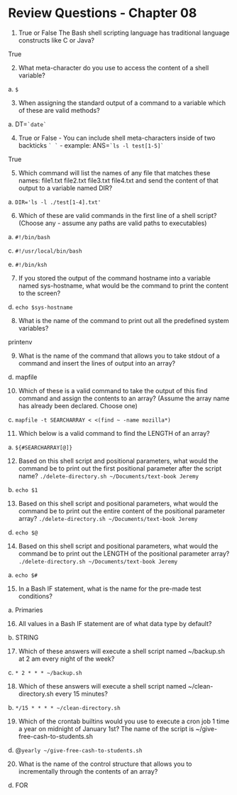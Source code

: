 # Review Questions - Chapter 08

1) True or False The Bash shell scripting language has traditional language constructs like C or Java?

True

2) What meta-character do you use to access the content of a shell variable?

a.  ```$```


3) When assigning the standard output of a command to a variable which of these are valid methods?

a. DT=``` `date` ```

4) True or False - You can include shell meta-characters inside of two backticks ``` ` ` ``` - example: ANS=``` `ls -l test[1-5]` ```

True

5) Which command will list the names of any file that matches these names: file1.txt file2.txt file3.txt file4.txt and send the content of that output to a variable named DIR?

a. `DIR='ls -l ./test[1-4].txt'`


6) Which of these are valid commands in the first line of a shell script?  (Choose any - assume any paths are valid paths to executables)

a. ```#!/bin/bash```

c. ```#!/usr/local/bin/bash```

e. ```#!/bin/ksh```

7) If you stored the output of the command hostname into a variable named sys-hostname, what would be the command to print the content to the screen?

d.  ```echo $sys-hostname```

8) What is the name of the command to print out all the predefined system variables?

printenv

9) What is the name of the command that allows you to take stdout of a command and insert the lines of output into an array?

d. mapfile

10) Which of these is a valid command to take the output of this find command and assign the contents to an array?  (Assume the array name has already been declared. Choose one)

c. ```mapfile -t SEARCHARRAY < <(find ~ -name mozilla*)```


11) Which below is a valid command to find the LENGTH of an array?

a. ```${#SEARCHARRAY[@]}```


12) Based on this shell script and positional parameters, what would the command be to print out the first positional parameter after the script name? ```./delete-directory.sh ~/Documents/text-book Jeremy```

b.  ```echo $1```


13) Based on this shell script and positional parameters, what would the command be to print out the entire content of the positional parameter array? ```./delete-directory.sh ~/Documents/text-book Jeremy```

d.  ```echo $@```

14) Based on this shell script and positional parameters, what would the command be to print out the LENGTH of the positional parameter array? ```./delete-directory.sh ~/Documents/text-book Jeremy```

a.  ```echo $#```


15) In a Bash IF statement, what is the name for the pre-made test conditions?

a. Primaries


16) All values in a Bash IF statement are of what data type by default?

b. STRING


17) Which of these answers will execute a shell script named ~/backup.sh at 2 am every night of the week?

c. ```* 2 * * * ~/backup.sh```


18) Which of these answers will execute a shell script named ~/clean-directory.sh every 15 minutes?

b. ```*/15 * * * * ~/clean-directory.sh```


19) Which of the crontab builtins would you use to execute a cron job 1 time a year on midnight of January 1st?  The name of the script is ~/give-free-cash-to-students.sh

d. &#64;```yearly ~/give-free-cash-to-students.sh```

20) What is the name of the control structure that allows you to incrementally through the contents of an array?

d. FOR
